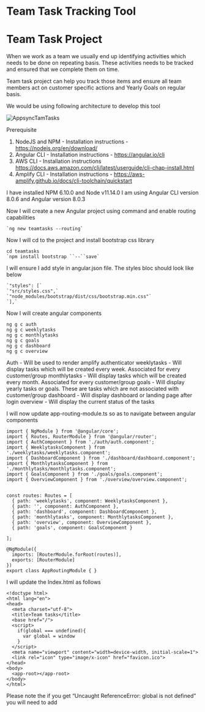# Team Task Tracking Tool



# Team Task Project

When we work as a team we usually end up identifying activities which needs to be done on repeating basis. These activities needs to be tracked and ensured that we complete them on time.

Team task project can help you track those items and ensure all team members act on customer specific actions and Yearly Goals on regular basis.

We would be using following architecture to develop this tool

![AppsyncTamTasks](https://user-images.githubusercontent.com/5582133/69803272-b50cbe80-1201-11ea-9a6d-eeac7ddce27a.jpg)



Prerequisite

1. NodeJS and NPM - Installation instructions - https://nodejs.org/en/download/
2. Angular CLI - Installation instructions - https://angular.io/cli
3. AWS CLI - Installation instructions https://docs.aws.amazon.com/cli/latest/userguide/cli-chap-install.html
4. Amplify CLI - Installation instructions - https://aws-amplify.github.io/docs/cli-toolchain/quickstart


I have installed NPM 6.10.0 and Node v11.14.0
I am using Angular CLI version  8.0.6 and Angular version 8.0.3


Now I will create a new Angular project using command  and enable routing capabilities

```
`ng new teamtasks --routing`
```


Now I will cd to the project and install bootstrap css library 

```
cd teamtasks
`npm install bootstrap ``--``save`
```


I will ensure I add style in angular.json file. The styles bloc should look like below


```
`"styles": [`
`"src/styles.css",`
`"node_modules/bootstrap/dist/css/bootstrap.min.css"`
`],`
```



Now I will create angular components 

```
ng g c auth
ng g c weeklytasks
ng g c monthlytasks
ng g c goals
ng g c dashboard
ng g c overview
```

Auth - Will be used to render amplify authenticator
weeklytasks - Will display tasks which will be created every week. Associated  for every customer/group
monthlytasks - Will display tasks which will be created every month. Associated  for every customer/group
goals - Will display yearly tasks or goals. These are tasks which are not associated with customer/group
dashboard - Will display dashboard or landing page after login
overview - Will display the current status of the tasks


I will now update app-routing-module.ts so as to navigate between angular components


```
import { NgModule } from '@angular/core';
import { Routes, RouterModule } from '@angular/router';
import { AuthComponent } from './auth/auth.component';
import { WeeklytasksComponent } from './weeklytasks/weeklytasks.component';
import { DashboardComponent } from './dashboard/dashboard.component';
import { MonthlytasksComponent } from './monthlytasks/monthlytasks.component';
import { GoalsComponent } from './goals/goals.component';
import { OverviewComponent } from './overview/overview.component';


const routes: Routes = [
  { path: 'weeklytasks', component: WeeklytasksComponent },
  { path: '', component: AuthComponent },
  { path: 'dashboard', component: DashboardComponent },
  { path: 'monthlytasks', component: MonthlytasksComponent },
  { path: 'overview', component: OverviewComponent },
  { path: 'goals', component: GoalsComponent }

];

@NgModule({
  imports: [RouterModule.forRoot(routes)],
  exports: [RouterModule]
})
export class AppRoutingModule { }
```


I will update the Index.html as follows


```
<!doctype html>
<html lang="en">
<head>
  <meta charset="utf-8">
  <title>Team tasks</title>
  <base href="/">
  <script>
    if(global === undefined){
      var global = window
    }
  </script>
  <meta name="viewport" content="width=device-width, initial-scale=1">
  <link rel="icon" type="image/x-icon" href="favicon.ico">
</head>
<body>
  <app-root></app-root>
</body>
</html>
```

Please note the if you get “Uncaught ReferenceError: global is not defined” you will need to add <script> tag as mentioned above

I will also add following line in tsconfig.app.json if i get error “Cannot find name 'Buffer'. Do you need to install type definitions for node?”

```
"types":["node"]
```



I now update the app.component.html file as below.  This will add the HTML components for navigation and associate them them with the routes we defined earlier.


```
<nav class="navbar navbar-expand-lg navbar-light bg-light" *ngIf=loggedinuser>
  <a class="navbar-brand" [routerLink]="[ '/dashboard' ]">Enterprise Team Tracker</a>
  <button class="navbar-toggler" type="button" data-toggle="collapse" data-target="#navbarNav" aria-controls="navbarNav"
    aria-expanded="false" aria-label="Toggle navigation">
    <span class="navbar-toggler-icon"></span>
  </button>
  <nav class="navbar navbar-expand-lg navbar-light bg-light" *ngIf=loggedinuser>
    <a class="navbar-brand" [routerLink]="[ '/dashboard' ]">Enterprise TAM Tracker</a>
    <button class="navbar-toggler" type="button" data-toggle="collapse" data-target="#navbarNav"
      aria-controls="navbarNav" aria-expanded="false" aria-label="Toggle navigation">
      <span class="navbar-toggler-icon"></span>
    </button>
    <div class="collapse navbar-collapse" id="navbarNav">
      <ul class="navbar-nav">
        <li class="nav-item">
          <a class="nav-link" [routerLink]="[ '/weeklytasks' ]">Weekly Tasks <span class="sr-only">(current)</span></a>
        </li>
        <li class="nav-item">
          <a class="nav-link" [routerLink]="[ '/monthlytasks' ]">Monthly Tasks</a>
        </li>
        <li class="nav-item">
          <a class="nav-link" [routerLink]="[ '/goals' ]">Goals</a>
        </li>
        <li class="nav-item">
          <a class="nav-link" [routerLink]="[ '/overview']">Overview</a>
        </li>
        <li class="nav-item">
          <a class="nav-link" href="#" (click)="logout()">Logout - {{loggedinuser}}</a>
        </li>
      </ul>
    </div>
  </nav>
</nav>

<div class="container">
  <router-outlet></router-outlet>
</div>
```

Now I will run the ng serve command and check if my routes are working properly. To start my local server i will run wil


```
ng serve
```


We should be able to see the following screen when we navigate to http://localhost:4200/

![Stubs](https://user-images.githubusercontent.com/5582133/67894817-5a8b2e80-fb7f-11e9-945a-e4acdbef171f.png)


I click on various menu to check if the routing is working properly




I now start with installing amplify js libary. I will use the aws-amplify library along with aws-amplify-angular library. I also plan to use moment js library for my time function. I use following command to install this

```
npm install aws-amplify aws-amplify-angular moment
```


After I install the amplify js library, i will now add the amplify angular dependencies in app.module.ts as follows


```
import { BrowserModule } from '@angular/platform-browser';
import { NgModule } from '@angular/core';

import { AppRoutingModule } from './app-routing.module';
import { AppComponent } from './app.component';
import { AuthComponent } from './auth/auth.component';
import { WeeklytasksComponent } from './weeklytasks/weeklytasks.component';
import { MonthlytasksComponent } from './monthlytasks/monthlytasks.component';
import { GoalsComponent } from './goals/goals.component';
import { DashboardComponent } from './dashboard/dashboard.component';
import { OverviewComponent } from './overview/overview.component';
//Import Amplify dependencies
import { AmplifyAngularModule, AmplifyService } from 'aws-amplify-angular';


@NgModule({
  declarations: [
    AppComponent,
    AuthComponent,
    WeeklytasksComponent,
    MonthlytasksComponent,
    GoalsComponent,
    DashboardComponent,
    OverviewComponent
  ],
  imports: [
    BrowserModule,
    AppRoutingModule,
    //declare the AmplifyAngularModule
    AmplifyAngularModule
  ],
  providers: [
    //declare the AmplifyService
    AmplifyService
  ],
  bootstrap: [AppComponent]
})
export class AppModule { }
```




We have completed the client side angular code and now will use amplify library to provision backend infrastructure as well

To this , i will start by initialising amplify project. To this i will following command

```
amplify init
```

I will choose following configurations (Answers in **Bold**)


> ? Enter a name for the project (teamtasks)    **teamtasks**

> ? Enter a name for the environment **dev**

> ? Choose your default editor **Visual Studio Code**

> ? Choose the type of app that you're building **javascript**

> ? What javascript framework are you using **angular**

> ? Source Directory Path **src**

> ? Distribution Directory Path  **dist**

> ? Build Command **npm run-script build**

> ? Start Command **ng serve**

> ? Do you want to use an AWS profile? **Yes.   **(Since I AWS CLI configured on my local development machine)

> ? Please choose the profile you want to use **default **(My aws cli profile is named default)



Once the command is run successfully , i will be displayed a message 


> *Your project has been successfully initialized and connected to the cloud!*




A new file will be created with name aws-export.js
This is a dynamically generated file which has the configuration to ensure the javascript angular module can communicate with the API we will be developing.

Since we are developing a TS project , we might need to copy the aws-export.js and create a new file with name aws-export.ts. We need to do this everytime we create/update/delete an serverside resource. We will automate this at later stage.



After that I will import the exports file in main.ts. My main.ts file now look like this


```
import { enableProdMode } from '@angular/core';
import { platformBrowserDynamic } from '@angular/platform-browser-dynamic';

import { AppModule } from './app/app.module';
import { environment } from './environments/environment';
import Amplify from 'aws-amplify';
import awsconfig from './aws-exports';

if (environment.production) {
  enableProdMode();
}

platformBrowserDynamic().bootstrapModule(AppModule)
  .catch(err => console.error(err));

Amplify.configure(awsconfig);
```



I will now start creating resources which includes Auth, API and Hosting.

To create a auth, i will run command 


```
amplify add auth
```


Below are the options i will choose. Chosen option in Bold.


> Do you want to use the default authentication and security configuration? **Default configu**

> **ration**

> How do you want users to be able to sign in? **Email**

> Do you want to configure advanced settings? **Yes, I want to make some additional changes**.

> What attributes are required for signing up? (Press <space> to select, <a> to toggle all,

> <i> to invert selection)**Email**

> Do you want to enable any of the following capabilities? **Email Domain Filtering (whitelist)**

> Enter a comma-delimited list of allowed email domains (example: 'mydomain.com, myotherdo

> main.com'). [**amazon.com**](http://amazon.com/)

> Do you want to edit your email-filter-whitelist function now? **N**



I will add API (Appsycn) resource by running following command


```
amplify add api
```

I will choose the following options. Chosen option in Bold.


> ? Please select from one of the below mentioned services **GraphQL**

> ? Provide API name: **teamtasks**

> ? Choose an authorization type for the API **Amazon Cognito User Pool**

> ? Do you have an annotated GraphQL schema? **No**

> ? Do you want a guided schema creation? **No**

> ? Provide a custom type name **MyType**


The above action will create a file named ./teamtasks/amplify/backend/api/teamtasks/schema.graphql 
I update the content of the schema file as 


```
# This is reminder model which will contain multiple tasks. Each remider has a frequency associated with it
# Auth attribute ensures that only owner of the reminders can access them
type Reminder @model @auth(rules: [{allow: owner}]) {
  id: ID!
  user: String!
  customer: String!
  start: AWSDateTime!
  month: Int!
  week: Int!
  year: Int!
  additionalAttribute: String!
  type: frequency!
  tasks: [Task] @connection(name: "ReminderTasks")
}

#Each reminder has one or more multiple tasks. Each task as one or more optional comments and one or more mandatory comments
type Task @model @auth(rules: [{allow: owner}]) {
  id: ID!
  title: String!
  description: String!
  status: Boolean!
  reminder: Reminder @connection(name: "ReminderTasks")
  comments: [Comment] @connection(name: "TaskComments")
  mandatorycomment: [MandatoryComment] @connection(name: "TaskMandatoryComments")
}

#This is schema for comment assiciated with comments
type Comment @model @auth(rules: [{allow: owner}]) {
  id: ID!
  content: String,
  addedby: String,
  addedon: AWSDateTime!
  post: Task @connection(name: "TaskComments")
}

#This is schema for comment assiciated with comments. It has additional attribute names content to be displayed on the UI control
type MandatoryComment @model @auth(rules: [{allow: owner}]) {
  id: ID!
  title: String
  content: String,
  addedby: String,
  addedon: AWSDateTime!
  task: Task @connection(name: "TaskMandatoryComments")
}

# Enum for frequency
enum frequency {
  WEEKLY
  MONTHLY
  QUARTERLY
  YEARLY
  ADHOC
}

# this is model for customer/group and its assiciation with the application user
# Only users with Admin group can add/remove/update objects 
# for all other users mentioned in groupsCanAccess only read operation is permitted.
type Customer @model @auth(rules: [
    { allow: groups, groupsField: "groupsCanAccess", operations: [read] }
    { allow: groups, groups: ["Admin"] }
    ]){
  id: ID!
  customername: String!
  user: String!
  groupsCanAccess: [String]!
}

# this is metadata type for creating Reminders
type ReminderMetaData @model @auth(rules: [
    { allow: groups, groupsField: "groupsCanAccess", operations: [read] }
    { allow: groups, groups: ["Admin"] }
    ]) {
  id: ID!
  type: frequency!
  tasks: [TaskMetaData] @connection(name: "ReminderTasksMeta")
  groupsCanAccess: [String]!
}

# this is metadata type for creating taks
type TaskMetaData @model @auth(rules: [
    { allow: groups, groupsField: "groupsCanAccess", operations: [read] }
    { allow: groups, groups: ["Admin"] }
    ]) {
  id: ID!
  title: String!
  description: String!
  reminder: ReminderMetaData @connection(name: "ReminderTasksMeta")
  mandatorycomments: [MandatoryCommentMetaData] @connection(name: "TaskMandatoryCommentsMeta")
  groupsCanAccess: [String]!
}

# this is metadata type for creating mandatory tasks
type MandatoryCommentMetaData @model @auth(rules: [
    { allow: groups, groupsField: "groupsCanAccess", operations: [read] }
    { allow: groups, groups: ["Admin"] }
    ]){
  id: ID!
  title: String
  task: TaskMetaData @connection(name: "TaskMandatoryCommentsMeta")
  groupsCanAccess: [String]!
}
```


I will create a hosting resource for the application where the angular application will be hosted. I do this by running following command


```
amplify add hosting
```


I choose the following options. Selected option in bold


> ? Select the environment setup: **PROD (S3 with CloudFront using HTTPS)**

> ? hosting bucket name **teamtasks-xxxxxxxx-hostingbucket**

> ? index doc for the website **index.html**

> ? error doc for the website **index.html**



I am now done with the resources creation and would check the status.  I do this by running below command


```
amplify status
```


Output shown should be similar as shown below

![amplify_status](https://user-images.githubusercontent.com/5582133/67894809-58c16b00-fb7f-11e9-8b45-ec429a54e812.png)

I will now publish this resources by running following command


```
amplify push
```


I  will chose following options. Chosen option in bold



> ? Choose the code generation language target **angular**

> ? Enter the file name pattern of graphql queries, mutations and subscriptions **src/graphql/**

> ****/*.graphql**

> ? Do you want to generate/update all possible GraphQL operations - queries, mutations and

> subscriptions **Yes**

> ? Enter maximum statement depth [increase from default if your schema is deeply nested] **5**

> ? Enter the file name for the generated code **src/app/API.service.ts**


Once the operation is complete,  i will copy the content from  aws-export.js to aws-export.ts


In the subsequent sections, i will write the functional logic and consume the amplify API.
I will start with authentication.  

I will update the app.component.ts as following


```
import { Component } from '@angular/core';
import { Auth } from 'aws-amplify';
import { Router } from '@angular/router';
import { AmplifyService } from 'aws-amplify-angular';

@Component({
  selector: 'app-root',
  templateUrl: './app.component.html',
  styleUrls: ['./app.component.css']
})
export class AppComponent {
  title = 'teamtasks';
  signedIn: boolean;
  loggedinuser: string;
  user: any;
  constructor(private amplifyService: AmplifyService, private router: Router) {
    this.amplifyService.authStateChange$
      .subscribe(authState => {
        this.signedIn = authState.state === 'signedIn';
        if (!authState.user) {
          this.user = null;

        } else {
          this.user = authState.user;
          this.loggedinuser = this.user.attributes.email;
          console.log('Loggedin User', this.user);
          this.router.navigate(['/dashboard']);
        }
      });
  }
  async logout() {
    await Auth.signOut().then((res) => {
      this.router.navigate(['']);
    });
  }
}
```


I will also update the app.component.html and display the navigation bar if loggedinuser flag is true


```
<nav class="navbar navbar-expand-lg navbar-light bg-light" *ngIf = loggedinuser>
```

 I will also be using the default amplify-authenticator component to render the UI for login screen. To do this , I will update the auth.component.html 


```
<amplify-authenticator></amplify-authenticator>
```


I will also update style.css with following  lines to import styles from amplify and bootstrap libraries


```
@import '~aws-amplify-angular/theme.css';
@import '~bootstrap/dist/css/bootstrap.min.css';
```

In app.component.html I will add a logout link


```
<li class="nav-item">
          <a class="nav-link" href="#" (click)="logout()">Logout - {{loggedinuser}}</a>
</li>
```



Let us test the application locally by running ng serve


I am displayed the default login page as below

![amplify-auth](https://user-images.githubusercontent.com/5582133/67894810-595a0180-fb7f-11e9-8398-f937b9ce0c35.png)


I will create a user by clicking Create account link. Once I create a user with email from whitelist domain , i can proceed with login in access the dashboard page. I can navigate across pages and logout of the system.


Since i will not be developing Admin functionality in this application to  manage the meta-data as yet, I will bootstrap the meta data by adding data in the dynamodb tables directly

I login to the AWS console and import the data in dynamodb table with name similar to ReminderMetaData-xxxxxxxx-dev

I am using following json to add data to metadata tables

ReminderMetaData-xxxxxxxx-dev

```
{
"__typename": "ReminderMetaData",
"createdAt": "2019-07-16T12:29:54.714Z",
"id": "1",
"type": "WEEKLY",
"updatedAt": "2019-07-16T12:29:54.714Z",
"groupsCanAccess": [
"user"
]
}

{
  "__typename": "ReminderMetaData",
  "createdAt": "2019-07-16T12:29:54.714Z",
  "id": "2",
  "type": "MONTHLY",
  "updatedAt": "2019-07-16T12:29:54.714Z",
  "groupsCanAccess": [
    "user"
  ]
}

{
  "__typename": "ReminderMetaData",
  "createdAt": "2019-07-16T12:29:54.714Z",
  "id": "4",
  "type": "YEARLY",
  "updatedAt": "2019-07-16T12:29:54.714Z",
  "groupsCanAccess": [
    "user"
  ]
}
```


TaskMetaData-xxxxxxxx-dev



```
{
"id": "1",
"__typename": "TaskMetaData",
"createdAt": "2019-07-16T12:30:02.526Z",
"description": "Review customer support tickets for this week and ensure there are no escalations",
"taskMetaDataReminderId": "1",
"title": "Review support tickets",
"updatedAt": "2019-07-16T12:30:02.526Z",
"groupsCanAccess": [
"user"
]
}

{
"id": "2",
"__typename": "TaskMetaData",
"createdAt": "2019-07-16T12:30:02.526Z",
"description": "Review highest volume channel in CRM",
"taskMetaDataReminderId": "1",
"title": "Review Channel",
"updatedAt": "2019-07-16T12:30:02.526Z",
"groupsCanAccess": [
"user"
]
}


{
"id": "3",
"__typename": "TaskMetaData",
"createdAt": "2019-07-16T12:30:02.526Z",
"description": "Categorize and review leads by sales revenue",
"taskMetaDataReminderId": "1",
"title": "Review leads",
"updatedAt": "2019-07-16T12:30:02.526Z",
"groupsCanAccess": [
"user"
]
}


{
"id": "4",
"__typename": "TaskMetaData",
"createdAt": "2019-07-16T12:30:02.548Z",
"description": "Browse and review product lisitng on market place",
"taskMetaDataReminderId": "2",
"title": "Review Product listingss",
"updatedAt": "2019-07-16T12:30:02.548Z",
"groupsCanAccess": [
"user"
]
}


{
"id": "5",
"__typename": "TaskMetaData",
"createdAt": "2019-07-16T12:30:02.548Z",
"description": "Send the SEO and adwords report to manager",
"taskMetaDataReminderId": "2",
"title": "SEO Reports",
"updatedAt": "2019-07-16T12:30:02.548Z",
"groupsCanAccess": [
"user"
]
}

{
"id": "6",
"__typename": "TaskMetaData",
"createdAt": "2019-07-16T12:30:02.526Z",
"description": "Have career growth plan in place",
"taskMetaDataReminderId": "4",
"title": "CGP Preperation",
"updatedAt": "2019-07-16T12:30:02.526Z",
"groupsCanAccess": [
"user"
]
}

{
"id": "7",
"__typename": "TaskMetaData",
"createdAt": "2019-07-16T12:30:02.526Z",
"description": "Publish a whitepaper on product retention",
"taskMetaDataReminderId": "4",
"title": "Whitepaper",
"updatedAt": "2019-07-16T12:30:02.526Z",
"groupsCanAccess": [
"user"
]
}
```


MandatoryCommentMetaData-xxxxxxx-dev


```
{
"id": "1",
"__typename": "MandatoryCommentMetaData",
"createdAt": "2019-07-29T11:02:26.077Z",
"mandatoryCommentMetaDataTaskId": "7",
"title": "Paper Name 1",
"updatedAt": "2019-07-29T11:02:26.077Z",
"groupsCanAccess": [
"user"
]
}

{
"id": "2",
"__typename": "MandatoryCommentMetaData",
"createdAt": "2019-07-29T11:02:26.077Z",
"mandatoryCommentMetaDataTaskId": "7",
"title": "Paper Name 2",
"updatedAt": "2019-07-29T11:02:26.077Z",
"groupsCanAccess": [
"user"
]
}
```



Map users who have registered to customer/group by adding data in 

```

{
"__typename": "Customer",
"createdAt": "2019-08-26T11:21:11.007Z",
"customername": "Delta Echo",
"groupsCanAccess": [
"user"
],
"id": "1",
"updatedAt": "2019-08-26T11:21:11.007Z",
"user": "dummyuser@amazon.com"
}
```




I will also create two groups in cognito console and assign either Admin or User or both group to the registered user.

I will automate the assigning of user group by writing a post confirmation trigger lambda function. Sample code below


```
'use strict';
var AWS = require('aws-sdk');
module.exports.addUserToGroup = (event, context, callback) => {
  var cognitoidentityserviceprovider = new AWS.CognitoIdentityServiceProvider();
  var params = {
    GroupName: 'user', 
    UserPoolId: event.userPoolId, 
    Username: event.userName 
  };
  if(! (event.request.userAttributes["cognito:user_status"]==="CONFIRMED" && event.request.userAttributes.email_verified==="true") )
    callback("User was not properly confirmed and/or email not verified")
  cognitoidentityserviceprovider.adminAddUserToGroup(params, function(err, data) {
    if (err) {
      callback(err) 
    }
    callback(null, event);        
  });  
};


```


I would now modify API


I will now use API Service created by amplify to access mutation and queries for graphql as follows



```
const weeklyresponse = await this.api.ListReminders({
      user: {
        eq: this.appcomponent.user.attributes.email
      },
      type: {
        eq: frequency.WEEKLY
      },
      week: {
        eq: this.week
      }

});
```



I will make some modifications in API.service.ts file to fetch reminders details in a single call instead of making multiple calls.  One such change is List Reminder query

```
export type ListRemindersQuery = {
  __typename: "ModelReminderConnection";
  items: Array<{
    __typename: "Reminder";
    id: string;
    user: string;
    customer: string;
    start: string;
    month: number;
    week: number;
    year: number;
    additionalAttribute: string;
    type: frequency;
    tasks: {
      __typename: "ModelTaskConnection";
      items: {
        __typename: "Tasks";
        id: string;
        title: string;
        description: string;
        status: boolean;
        comments: {
          __typename: "ModelCommentConnection";
          items: Array<{
            __typename: "Comment";
            id: string;
            addedby: string;
            addedon: string;
            content: string | null;
          } | null> | null;
          nextToken: string | null;
        } | null;
      }
      nextToken: string | null;
    } | null;
  } | null> | null;
  nextToken: string | null;
};
```


I now start adding my application function logic to create and display reminders and tasks based on meta-data we have configured.

I add functionality to mark the task as complete. Sample code 


```
async onClickMe(taskid: string, currstatus: boolean) {
    await this.apiv2.UpdateTask({
      id: taskid,
      status: !currstatus
    });
}
```

I can also subscribe to events for any changes. One such example is 


```
this.api.OnCreateCommentListener.subscribe(async (comment) => {

// logic to act when new comment is created

});
```


I encountered error `Uncaught ReferenceError: process is not defined`
I fix this by following steps mentioned here https://github.com/aws-amplify/amplify-js/issues/3193

I add application logic in the following components

* weeklytasks
* monthlytasks
* goals
* dashboard
* overview


Full source code can be found  in this repository  

I now will re-publish the angular application by running

```
amplify publish
```



Once I upload the files on github repository , i will now setup the pipeline for automated build and deployment.
I also create a branch in github representing dev. 

For this i add a build file with name amplify.yml in the project root directory

```
version: 0.1
backend:
  phases:
    build:
      commands:
        - '# Execute Amplify CLI with the helper script'
        - amplifyPush --simple
frontend:
  phases:
    preBuild:
      commands:
        - npm ci
        - pwd
        - cp src/aws-exports.js src/aws-exports.ts
    build:
      commands:
        - npm run build
  artifacts:
    baseDirectory: dist/teamtasks
    files:
      - '**/*'
  cache:
    paths:
      - node_modules/**/*
```

I now login into my AWS web Console and navigate to the AWS Amplify 

I click Connect app button. Now i choose github as Git Provider and proceed to authorise the account. 
I select the repository name from the dropdown and select dev brach.  I click next.
Amplify automatically detects backed environment called “dev”. I choose dev environment when asked 


> Would you like Amplify Console to deploy changes to these resources with your frontend? 


I will also create a service role and give the necessary permission

Amplify has also detected the build file with name amplify.yml and framework as Angular-Amplify
I do not modify any advance setting and click next

I click save and deploy button


Now our pipeline is ready for dev branch. Now when ever i make any code changes and do a push to dev branch, the build is triggered and latest application is available in the URL mentioned.

![amplifyConsole1](https://user-images.githubusercontent.com/5582133/67894812-595a0180-fb7f-11e9-98bb-b9ccfbb80113.png)

![amplifyConsole2](https://user-images.githubusercontent.com/5582133/67894813-595a0180-fb7f-11e9-958d-aa705e4d81dc.png)


I now will click on the application URL (similar to https://dev.xxxxxxxxxxxx.amplifyapp.com/) mentioned on the AWS amplify Console. 

Login page will be displayed as mentioned above. Once I log in,  I am displayed dashboard screen.

![app-screenshot1](https://user-images.githubusercontent.com/5582133/67894814-59f29800-fb7f-11e9-8a0e-40b64031d8ab.png)

I can now navigate using menu or click on the tasks. Now i click Weekly tasks button in dashboard and navigate to check what are all my weekly tasks for current week

![app-screenshot2](https://user-images.githubusercontent.com/5582133/67894815-59f29800-fb7f-11e9-87e0-ade821dc4e02.png)


I can now choose to mark the task as complete. I can also add/remove comments for a task


Conclusion : 
Using Amplify I can now create a secured application using congnito. Using appsync that uses  GraphQL I can  make it easy for applications to get exactly the data they need.  I also use  subscribe to new comments using subscription which is easy to consume.  



## License

This library is licensed under the MIT-0 License. See the LICENSE file.

